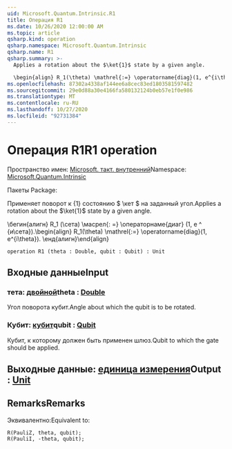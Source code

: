 ```yaml
---
uid: Microsoft.Quantum.Intrinsic.R1
title: Операция R1
ms.date: 10/26/2020 12:00:00 AM
ms.topic: article
qsharp.kind: operation
qsharp.namespace: Microsoft.Quantum.Intrinsic
qsharp.name: R1
qsharp.summary: >-
  Applies a rotation about the $\ket{1}$ state by a given angle.

  \begin{align} R_1(\theta) \mathrel{:=} \operatorname{diag}(1, e^{i\theta}). \end{align}
ms.openlocfilehash: 87302a4338af144ee6a8cec83ed1803581597482
ms.sourcegitcommit: 29e0d88a30e4166fa580132124b0eb57e1f0e986
ms.translationtype: MT
ms.contentlocale: ru-RU
ms.lasthandoff: 10/27/2020
ms.locfileid: "92731384"
---
```

# <a name="r1-operation"></a><span data-ttu-id="f114d-102">Операция R1</span><span class="sxs-lookup"><span data-stu-id="f114d-102">R1 operation</span></span>

<span data-ttu-id="f114d-103">Пространство имен: [Microsoft. такт. внутренний](xref:Microsoft.Quantum.Intrinsic)</span><span class="sxs-lookup"><span data-stu-id="f114d-103">Namespace: [Microsoft.Quantum.Intrinsic](xref:Microsoft.Quantum.Intrinsic)</span></span>

<span data-ttu-id="f114d-104">Пакеты [](https://nuget.org/packages/)</span><span class="sxs-lookup"><span data-stu-id="f114d-104">Package: [](https://nuget.org/packages/)</span></span>


<span data-ttu-id="f114d-105">Применяет поворот к {1} состоянию $ \кет $ на заданный угол.</span><span class="sxs-lookup"><span data-stu-id="f114d-105">Applies a rotation about the $\ket{1}$ state by a given angle.</span></span>

<span data-ttu-id="f114d-106">\бегин{алигн} R_1 (\сета) \масрел{: =} \операторнаме{диаг} (1, e ^ {и\сета}).</span><span class="sxs-lookup"><span data-stu-id="f114d-106">\begin{align} R_1(\theta) \mathrel{:=} \operatorname{diag}(1, e^{i\theta}).</span></span>
<span data-ttu-id="f114d-107">\енд{алигн}</span><span class="sxs-lookup"><span data-stu-id="f114d-107">\end{align}</span></span>

```qsharp
operation R1 (theta : Double, qubit : Qubit) : Unit
```


## <a name="input"></a><span data-ttu-id="f114d-108">Входные данные</span><span class="sxs-lookup"><span data-stu-id="f114d-108">Input</span></span>

### <a name="theta--double"></a><span data-ttu-id="f114d-109">тета: [двойной](xref:microsoft.quantum.lang-ref.double)</span><span class="sxs-lookup"><span data-stu-id="f114d-109">theta : [Double](xref:microsoft.quantum.lang-ref.double)</span></span>

<span data-ttu-id="f114d-110">Угол поворота кубит.</span><span class="sxs-lookup"><span data-stu-id="f114d-110">Angle about which the qubit is to be rotated.</span></span>


### <a name="qubit--qubit"></a><span data-ttu-id="f114d-111">Кубит: [кубит](xref:microsoft.quantum.lang-ref.qubit)</span><span class="sxs-lookup"><span data-stu-id="f114d-111">qubit : [Qubit](xref:microsoft.quantum.lang-ref.qubit)</span></span>

<span data-ttu-id="f114d-112">Кубит, к которому должен быть применен шлюз.</span><span class="sxs-lookup"><span data-stu-id="f114d-112">Qubit to which the gate should be applied.</span></span>



## <a name="output--unit"></a><span data-ttu-id="f114d-113">Выходные данные: [единица измерения](xref:microsoft.quantum.lang-ref.unit)</span><span class="sxs-lookup"><span data-stu-id="f114d-113">Output : [Unit](xref:microsoft.quantum.lang-ref.unit)</span></span>



## <a name="remarks"></a><span data-ttu-id="f114d-114">Remarks</span><span class="sxs-lookup"><span data-stu-id="f114d-114">Remarks</span></span>

<span data-ttu-id="f114d-115">Эквивалентно:</span><span class="sxs-lookup"><span data-stu-id="f114d-115">Equivalent to:</span></span>

```qsharp
R(PauliZ, theta, qubit);
R(PauliI, -theta, qubit);
```